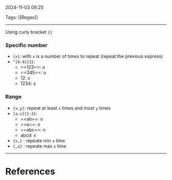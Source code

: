 2024-11-03 09:25

Tags: [[Regex]] 

---

Using curly bracket `{}`
### Specific number
- `{x}`: with `x` is a number of times to repeat (repeat the previous express)
- `^[0-9]{3}`:
	- ==123==: o
	- ==345==: o
	- 12: x
	- 1234: x
### Range
- `{x,y}`: repeat at least `x` times and most `y` times
- `[a-z]{1-3}`:
	- ==ab==: o
	- ==a==: o
	- ==abc==: o
	- abcd: x
- `{x,}` : repeate min `x` time
- `{,x}` : repeate max `x` time

---
# References